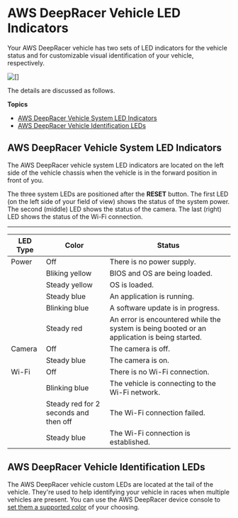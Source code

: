 # AWS DeepRacer Vehicle LED Indicators<a name="deepracer-vehicle-led-indicators"></a>

 Your AWS DeepRacer vehicle has two sets of LED indicators for the vehicle status and for customizable visual identification of your vehicle, respectively\. 

![\[\]](http://docs.aws.amazon.com/deepracer/latest/developerguide/images/deepracer-vehicle-led-indicators.png)

 The details are discussed as follows\. 

**Topics**
+ [AWS DeepRacer Vehicle System LED Indicators](#deepracer-vehicle-led-indicators-system)
+ [AWS DeepRacer Vehicle Identification LEDs](#deepracer-vehicle-led-indicators-custom)

## AWS DeepRacer Vehicle System LED Indicators<a name="deepracer-vehicle-led-indicators-system"></a>

 The AWS DeepRacer vehicle system LED indicators are located on the left side of the vehicle chassis when the vehicle is in the forward position in front of you\. 

 The three system LEDs are positioned after the **RESET** button\. The first LED \(on the left side of your field of view\) shows the status of the system power\. The second \(middle\) LED shows the status of the camera\. The last \(right\) LED shows the status of the Wi\-Fi connection\. 


****  

| LED Type | Color | Status | 
| --- | --- | --- | 
| Power | Off | There is no power supply\. | 
|  | Bliking yellow | BIOS and OS are being loaded\. | 
|  | Steady yellow | OS is loaded\. | 
|  | Steady blue | An application is running\. | 
|  | Blinking blue | A software update is in progress\. | 
|  | Steady red |  An error is encountered while the system is being booted or an application is being started\.  | 
| Camera | Off | The camera is off\. | 
|  | Steady blue | The camera is on\. | 
| Wi\-Fi | Off | There is no Wi\-Fi connection\. | 
|  | Blinking blue | The vehicle is connecting to the Wi\-Fi network\. | 
|  | Steady red for 2 seconds and then off | The Wi\-Fi connection failed\. | 
|  | Steady blue | The Wi\-Fi connection is established\. | 

## AWS DeepRacer Vehicle Identification LEDs<a name="deepracer-vehicle-led-indicators-custom"></a>

The AWS DeepRacer vehicle custom LEDs are located at the tail of the vehicle\. They're used to help identifying your vehicle in races when multiple vehicles are present\. You can use the AWS DeepRacer device console to [set them a supported color](deepracer-manage-vehicle-settings.md) of your choosing\.